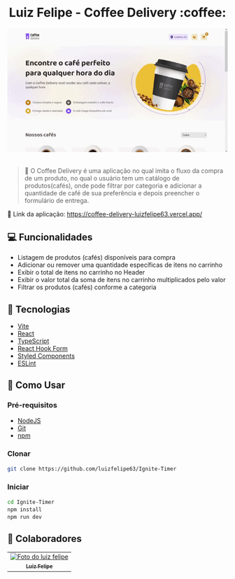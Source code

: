 <br />

  <h1 align="center">Luiz Felipe - Coffee Delivery :coffee: </h1>

<div align="center"><img src="./src/assets/screenchot-coffee.gif"></div>

<br>

> :mag_right: O Coffee Delivery é uma aplicação no qual imita o fluxo da compra de um produto, no qual o usuário tem um catálogo de produtos(cafés), onde pode filtrar por categoria e adicionar a quantidade de café de sua preferência e depois preencher o formulário de entrega.
> <br>

:paperclip: Link da aplicação: https://coffee-delivery-luizfelipe63.vercel.app/

## :computer: Funcionalidades

- Listagem de produtos (cafés) disponíveis para compra
- Adicionar ou remover uma quantidade específicas de itens no carrinho
- Exibir o total de itens no carrinho no Header
- Exibir o valor total da soma de itens no carrinho multiplicados pelo valor
- Filtrar os produtos (cafés) conforme a categoria

## :rocket: Tecnologias

- [Vite](https://vitejs.dev/)
- [React](https://pt-br.reactjs.org/)
- [TypeScript](https://www.typescriptlang.org/)
- [React Hook Form](https://react-hook-form.com/)
- [Styled Components](https://styled-components.com/)
- [ESLint](https://eslint.org/)

## :round_pushpin: Como Usar

<h3>Pré-requisitos</h3>

- [NodeJS](https://github.com/)
- [Git](https://github.com)
- [npm](https://www.npmjs.com/)

<h3>Clonar</h3>

```bash
git clone https://github.com/luizfelipe63/Ignite-Timer
```

<h3>Iniciar</h3>

```bash
cd Ignite-Timer
npm install
npm run dev
```

## :punch: Colaboradores

<table>
  <tr>
    <td align="center">
      <a href="https://www.linkedin.com/in/luiz-feliperocha/">
        <img src="https://avatars.githubusercontent.com/u/75274860?s=400&u=9e5dc5aad655b35597774819531e14d9bd653775&v=4" width="160px;" alt="Foto do luiz felipe"/><br>
        <sub>
          <b>Luiz Felipe</b>
        </sub>
      </a>
    </td>
  </tr>
</table>
